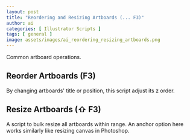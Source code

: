 ```yaml
---
layout: post
title: "Reordering and Resizing Artboards (... F3)"
author: ai
categories: [ Illustrator Scripts ]
tags: [ general ]
image: assets/images/ai_reordering_resizing_artboards.png
---
```


Common artboard operations.

Reorder Artboards (F3)
----------------------

By changing artboards' title or position, this script adjust its z order.

Resize Artboards (⇧ F3)
-----------------------

A script to bulk resize all artboards within range. An anchor option here works similarly like resizing canvas in Photoshop.